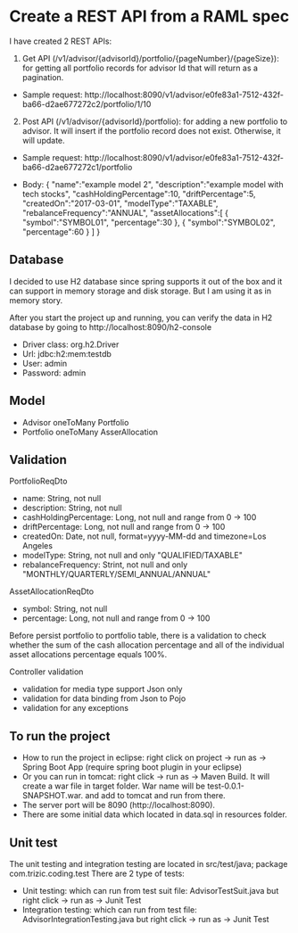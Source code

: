 # Create a REST API from a RAML spec
I have created 2 REST APIs:
1. Get API (/v1/advisor/{advisorId}/portfolio/{pageNumber}/{pageSize}): for getting all portfolio records for advisor Id that will return as a pagination.
- Sample request:
http://localhost:8090/v1/advisor/e0fe83a1-7512-432f-ba66-d2ae677272c2/portfolio/1/10

2. Post API (/v1/advisor/{advisorId}/portfolio): for adding a new portfolio to advisor. It will insert if the portfolio record does not exist. Otherwise, it will update.
- Sample request:
http://localhost:8090/v1/advisor/e0fe83a1-7512-432f-ba66-d2ae677272c1/portfolio

- Body:
{
   "name":"example model 2",
   "description":"example model with tech stocks",
   "cashHoldingPercentage":10,
   "driftPercentage":5,
   "createdOn":"2017-03-01",
   "modelType":"TAXABLE",
   "rebalanceFrequency":"ANNUAL",
   "assetAllocations":[
      {
         "symbol":"SYMBOL01",
         "percentage":30
      },
      {
         "symbol":"SYMBOL02",
         "percentage":60
      }
   ]
}

## Database
I decided to use H2 database since spring supports it out of the box and it can support in memory storage and disk storage.
But I am using it as in memory story.

After you start the project up and running, you can verify the data in H2 database by going to http://localhost:8090/h2-console
- Driver class: org.h2.Driver
- Url: jdbc:h2:mem:testdb
- User: admin
- Password: admin

## Model
- Advisor oneToMany Portfolio
- Portfolio oneToMany AsserAllocation

## Validation

PortfolioReqDto
- name: String, not null
- description: String, not null
- cashHoldingPercentage: Long, not null and range from 0 -> 100
- driftPercentage: Long, not null and range from 0 -> 100
- createdOn: Date, not null, format=yyyy-MM-dd and timezone=Los Angeles
- modelType: String, not null and only "QUALIFIED/TAXABLE"
- rebalanceFrequency: Strint, not null and only "MONTHLY/QUARTERLY/SEMI_ANNUAL/ANNUAL"

AssetAllocationReqDto
- symbol: String, not null
- percentage: Long, not null and range from 0 -> 100

Before persist portfolio to portfolio table, there is a validation to check whether the sum of the cash allocation percentage and all of the individual asset allocations percentage equals 100%.

Controller validation
- validation for media type support Json only
- validation for data binding from Json to Pojo
- validation for any exceptions

## To run the project
- How to run the project in eclipse: right click on project -> run as -> Spring Boot App (require spring boot plugin in your eclipse)
- Or you can run in tomcat: right click -> run as -> Maven Build. It will create a war file in target folder. War name will be test-0.0.1-SNAPSHOT.war. and add to tomcat and run from there.
- The server port will be 8090 (http://localhost:8090).
- There are some initial data which located in data.sql in resources folder.

## Unit test
The unit testing and integration testing are located in src/test/java; package com.trizic.coding.test
There are 2 type of tests:
- Unit testing: which can run from test suit file: AdvisorTestSuit.java but right click -> run as -> Junit Test
- Integration testing: which can run from test file: AdvisorIntegrationTesting.java but right click -> run as -> Junit Test
